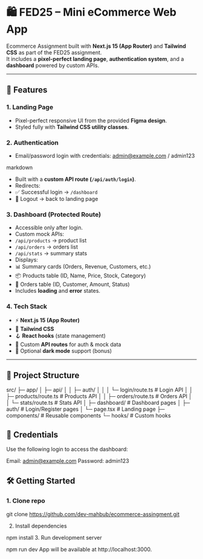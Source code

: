 # 🛍️ FED25 – Mini eCommerce Web App

Ecommerce Assignment built with **Next.js 15 (App Router)** and **Tailwind CSS** as part of the FED25 assignment.  
It includes a **pixel-perfect landing page**, **authentication system**, and a **dashboard** powered by custom APIs.

---

## 🚀 Features

### 1. Landing Page
- Pixel-perfect responsive UI from the provided **Figma design**.  
- Styled fully with **Tailwind CSS utility classes**.  

### 2. Authentication
- Email/password login with credentials:
admin@example.com / admin123

markdown

- Built with a **custom API route (`/api/auth/login`)**.  
- Redirects:
- ✅ Successful login → `/dashboard`  
- 🚪 Logout → back to landing page  

### 3. Dashboard (Protected Route)
- Accessible only after login.  
- Custom mock APIs:
- `/api/products` → product list  
- `/api/orders` → orders list  
- `/api/stats` → summary stats  
- Displays:
- 📊 Summary cards (Orders, Revenue, Customers, etc.)  
- 📦 Products table (ID, Name, Price, Stock, Category)  
- 🧾 Orders table (ID, Customer, Amount, Status)  
- Includes **loading** and **error** states.  

### 4. Tech Stack
- ⚡ **Next.js 15 (App Router)**  
- 🎨 **Tailwind CSS**  
- 🪝 **React hooks** (state management)  
- 🔐 Custom **API routes** for auth & mock data  
- 🌙 Optional **dark mode** support (bonus)  

---

## 📂 Project Structure

src/
├─ app/
│ ├─ api/
│ │ ├─ auth/
│ │ │ └─ login/route.ts # Login API
│ │ ├─ products/route.ts # Products API
│ │ ├─ orders/route.ts # Orders API
│ │ └─ stats/route.ts # Stats API
│ ├─ dashboard/ # Dashboard pages
│ ├─ auth/ # Login/Register pages
│ └─ page.tsx # Landing page
├─ components/ # Reusable components
└─ hooks/ # Custom hooks


## 🔑 Credentials

Use the following login to access the dashboard:

Email: admin@example.com
Password: admin123


## 🛠️ Getting Started

### 1. Clone repo

git clone https://github.com/dev-mahbub/ecommerce-assingment.git

2. Install dependencies

npm install
3. Run development server


npm run dev
App will be available at http://localhost:3000.
